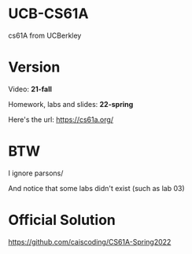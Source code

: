 # UCB-CS61A
cs61A from UCBerkley

# Version
Video: **21-fall**

Homework, labs and slides: **22-spring**

Here's the url: https://cs61a.org/

# BTW
I ignore parsons/

And notice that some labs didn't exist (such as lab 03)

# Official Solution
https://github.com/caiscoding/CS61A-Spring2022